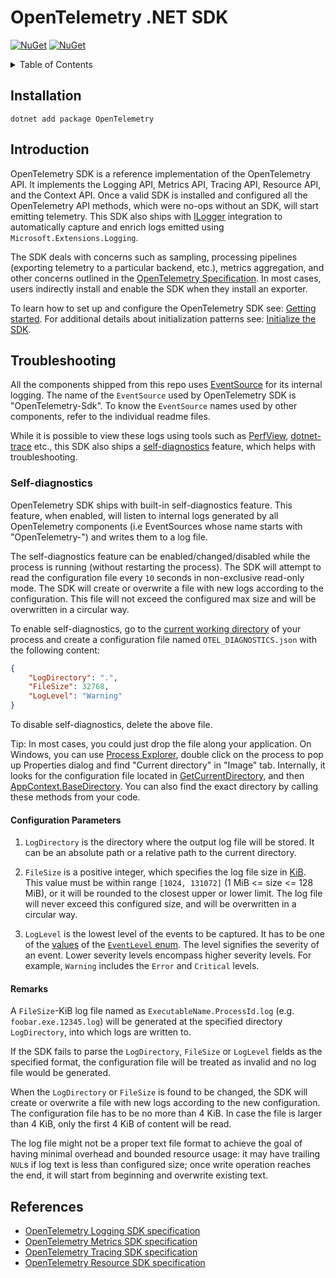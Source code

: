 # OpenTelemetry .NET SDK

[![NuGet](https://img.shields.io/nuget/v/OpenTelemetry.svg)](https://www.nuget.org/packages/OpenTelemetry)
[![NuGet](https://img.shields.io/nuget/dt/OpenTelemetry.svg)](https://www.nuget.org/packages/OpenTelemetry)

<details>
<summary>Table of Contents</summary>

* [Installation](#installation)
* [Introduction](#introduction)
* [Troubleshooting](#troubleshooting)
  * [Self-diagnostics](#self-diagnostics)
    * [Configuration Parameters](#configuration-parameters)
    * [Remarks](#remarks)
* [References](#references)

</details>

## Installation

```shell
dotnet add package OpenTelemetry
```

## Introduction

OpenTelemetry SDK is a reference implementation of the OpenTelemetry API. It
implements the Logging API, Metrics API, Tracing API, Resource API, and the
Context API. Once a valid SDK is installed and configured all the OpenTelemetry
API methods, which were no-ops without an SDK, will start emitting telemetry.
This SDK also ships with
[ILogger](https://learn.microsoft.com/dotnet/core/extensions/logging)
integration to automatically capture and enrich logs emitted using
`Microsoft.Extensions.Logging`.

The SDK deals with concerns such as sampling, processing pipelines (exporting
telemetry to a particular backend, etc.), metrics aggregation, and other
concerns outlined in the [OpenTelemetry
Specification](https://github.com/open-telemetry/opentelemetry-specification).
In most cases, users indirectly install and enable the SDK when they install an
exporter.

To learn how to set up and configure the OpenTelemetry SDK see: [Getting
started](../../README.md#getting-started). For additional details about
initialization patterns see: [Initialize the
SDK](../../docs/README.md#initialize-the-sdk).

## Troubleshooting

All the components shipped from this repo uses
[EventSource](https://docs.microsoft.com/dotnet/api/system.diagnostics.tracing.eventsource)
for its internal logging. The name of the `EventSource` used by OpenTelemetry
SDK is "OpenTelemetry-Sdk". To know the `EventSource` names used by other
components, refer to the individual readme files.

While it is possible to view these logs using tools such as
[PerfView](https://github.com/microsoft/perfview),
[dotnet-trace](https://docs.microsoft.com/dotnet/core/diagnostics/dotnet-trace)
etc., this SDK also ships a [self-diagnostics](#self-diagnostics) feature, which
helps with troubleshooting.

### Self-diagnostics

OpenTelemetry SDK ships with built-in self-diagnostics feature. This feature,
when enabled, will listen to internal logs generated by all OpenTelemetry
components (i.e EventSources whose name starts with "OpenTelemetry-") and writes
them to a log file.

The self-diagnostics feature can be enabled/changed/disabled while the process
is running (without restarting the process). The SDK will attempt to read the
configuration file every `10` seconds in non-exclusive read-only mode. The SDK
will create or overwrite a file with new logs according to the configuration.
This file will not exceed the configured max size and will be overwritten in a
circular way.

To enable self-diagnostics, go to the
[current working directory](https://en.wikipedia.org/wiki/Working_directory) of
your process and create a configuration file named `OTEL_DIAGNOSTICS.json` with
the following content:

```json
{
    "LogDirectory": ".",
    "FileSize": 32768,
    "LogLevel": "Warning"
}
```

To disable self-diagnostics, delete the above file.

Tip: In most cases, you could just drop the file along your application.
On Windows, you can use [Process Explorer](https://docs.microsoft.com/sysinternals/downloads/process-explorer),
double click on the process to pop up Properties dialog and find "Current
directory" in "Image" tab.
Internally, it looks for the configuration file located in
[GetCurrentDirectory](https://docs.microsoft.com/dotnet/api/system.io.directory.getcurrentdirectory),
and then [AppContext.BaseDirectory](https://docs.microsoft.com/dotnet/api/system.appcontext.basedirectory).
You can also find the exact directory by calling these methods from your code.

#### Configuration Parameters

1. `LogDirectory` is the directory where the output log file will be stored. It
   can be an absolute path or a relative path to the current directory.

2. `FileSize` is a positive integer, which specifies the log file size in
   [KiB](https://en.wikipedia.org/wiki/Kibibyte). This value must be within
   range `[1024, 131072]` (1 MiB \<= size \<= 128 MiB), or it will be rounded to
   the closest upper or lower limit. The log file will never exceed this
   configured size, and will be overwritten in a circular way.

3. `LogLevel` is the lowest level of the events to be captured. It has to be one
   of the
   [values](https://docs.microsoft.com/dotnet/api/system.diagnostics.tracing.eventlevel#fields)
   of the [`EventLevel`
   enum](https://docs.microsoft.com/dotnet/api/system.diagnostics.tracing.eventlevel).
   The level signifies the severity of an event. Lower severity levels encompass
   higher severity levels. For example, `Warning` includes the `Error` and
   `Critical` levels.

#### Remarks

A `FileSize`-KiB log file named as `ExecutableName.ProcessId.log` (e.g.
`foobar.exe.12345.log`) will be generated at the specified directory
`LogDirectory`, into which logs are written to.

If the SDK fails to parse the `LogDirectory`, `FileSize` or `LogLevel` fields as
the specified format, the configuration file will be treated as invalid and no
log file would be generated.

When the `LogDirectory` or `FileSize` is found to be changed, the SDK will create
or overwrite a file with new logs according to the new configuration. The
configuration file has to be no more than 4 KiB. In case the file is larger than
4 KiB, only the first 4 KiB of content will be read.

The log file might not be a proper text file format to achieve the goal of having
minimal overhead and bounded resource usage: it may have trailing `NUL`s if log
text is less than configured size; once write operation reaches the end, it will
start from beginning and overwrite existing text.

## References

* [OpenTelemetry Logging SDK specification](https://github.com/open-telemetry/opentelemetry-specification/blob/main/specification/logs/sdk.md)
* [OpenTelemetry Metrics SDK specification](https://github.com/open-telemetry/opentelemetry-specification/blob/main/specification/metrics/sdk.md)
* [OpenTelemetry Tracing SDK specification](https://github.com/open-telemetry/opentelemetry-specification/blob/main/specification/trace/sdk.md)
* [OpenTelemetry Resource SDK specification](https://github.com/open-telemetry/opentelemetry-specification/blob/main/specification/resource/sdk.md)
